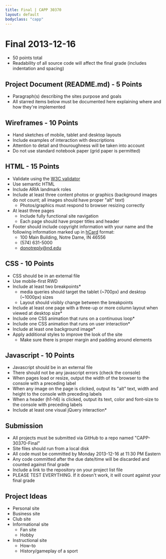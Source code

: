 ```yaml
---
title: Final | CAPP 30370
layout: default
bodyclass: "capp"
---
```

# Final 2013-12-16
- 50 points total
- Readability of all source code will affect the final grade (includes indentation and spacing)

## Project Document (README.md) - 5 Points
- Paragraph(s) describing the sites purpose and goals
- All starred items below must be documented here explaining where and how they're implemented

## Wireframes - 10 Points
- Hand sketches of mobile, tablet and desktop layouts
- Include examples of interaction with descriptions
- Attention to detail and thouroughness will be taken into account
- Do not use standard notebook paper (grid paper is permitted)

## HTML - 15 Points
- Validate using the [W3C validator](http://validator.w3.org/)
- Use semantic HTML
- Include ARIA landmark roles
- Include at least three content photos or graphics (background images do not count; all images should have proper "alt" text)
	- Photos/graphics must respond to browser resizing correctly
- At least three pages
	- Include fully functional site navigation
	- Each page should have proper titles and header
- Footer should include copyright information with your name and the following information marked up in [hCard](http://microformats.org/wiki/hcard) format:
	- 100 Main Building, Notre Dame, IN 46556
	- (574) 631-5000
	- donotreply@nd.edu

## CSS - 10 Points
- CSS should be in an external file
- Use mobile-first RWD
- Include at least two breakpoints*
	- media queries should target the tablet (~700px) and desktop (~1000px) sizes
	- Layout should visibly change between the breakpoints
- Include at least one page with a three-up or more column layout when viewed at desktop size*
- Include one CSS animation that runs on a continuous loop*
- Include one CSS animation that runs on user interaction*
- Include at least one background image*
- Apply additional styles to improve the look of the site
	- Make sure there is proper margin and padding around elements

## Javascript - 10 Points
- Javascript should be in an external file
- There should not be any javascript errors (check the console)
- When pages load or resize, output the width of the browser to the console with a preceding label
- When any image on the page is clicked, output its "alt" text, width and height to the console with preceding labels
- When a header (h1-h6) is clicked, output its text, color and font-size to the console with preceding labels
- Include at least one visual jQuery interaction*

## Submission
- All projects must be submitted via GitHub to a repo named "CAPP-30370-Final"
- Site files should run from a local disk
- All code must be committed by Monday 2013-12-16 at 11:30 PM Eastern
- Any code committed after the due date/time will be discarded and counted against final grade
- Include a link to the repository on your project list file
- PLEASE TEST EVERYTHING. If it doesn't work, it will count against your final grade

## Project Ideas
- Personal site
- Business site
- Club site
- Informational site
	- Fan site
	- Hobby
- Instructional site
	- How-to
	- History/gameplay of a sport